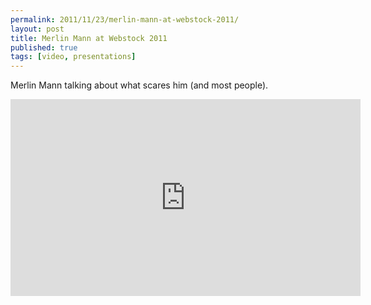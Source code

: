 ```yaml
---
permalink: 2011/11/23/merlin-mann-at-webstock-2011/
layout: post
title: Merlin Mann at Webstock 2011
published: true
tags: [video, presentations]
---
```


Merlin Mann talking about what scares him (and most people).

<iframe width="560" height="315" src="https://www.youtube.com/embed/Lk0hSeQ5s_k" frameborder="0" allowfullscreen></iframe>
